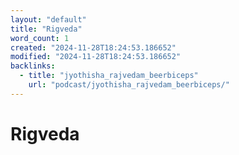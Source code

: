 ```yaml
---
layout: "default"
title: "Rigveda"
word_count: 1
created: "2024-11-28T18:24:53.186652"
modified: "2024-11-28T18:24:53.186652"
backlinks:
  - title: "jyothisha_rajvedam_beerbiceps"
    url: "podcast/jyothisha_rajvedam_beerbiceps/"
---
```

# Rigveda

